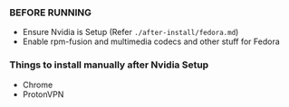 ### BEFORE RUNNING
- Ensure Nvidia is Setup (Refer `./after-install/fedora.md`)
- Enable rpm-fusion and multimedia codecs and other stuff for Fedora

### Things to install manually after Nvidia Setup
- Chrome
- ProtonVPN
